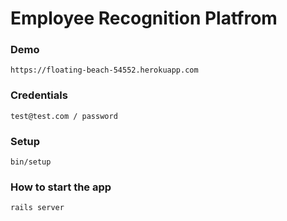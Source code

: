 # Employee Recognition Platfrom

### Demo
```
https://floating-beach-54552.herokuapp.com
```

### Credentials
```
test@test.com / password
```

### Setup
```
bin/setup
```

### How to start the app
```
rails server
```
